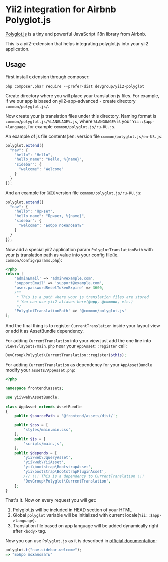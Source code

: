 Yii2 integration for Airbnb Polyglot.js
=======================================

[Polyglot.js](https://github.com/airbnb/polyglot.js) is a tiny and powerful JavaScript i18n library from Airbnb.

This is a yii2-extension that helps integrating polyglot.js into your yii2 application.

Usage
-----

First install extension through composer:

```
php composer.phar require --prefer-dist devgroup/yii2-polyglot
```

Create directory where you will place your translation js files. 
For example, if we our app is based on yii2-app-advanced - create directory `common/polyglot.js/`.

Now create your js translation files under this directory. 
Naming format is `common/polyglot.js/%LANGUAGE%.js`, where `%LANGUAGE%` is your `Yii::$app->language`, for example `common/polyglot.js/ru-RU.js`.

An example of js file contents(:en: version file `common/polyglot.js/en-US.js`:

```js
polyglot.extend({
  "nav": {
    "hello": "Hello",
    "hello_name": "Hello, %{name}",
    "sidebar": {
      "welcome": "Welcome"
    }
  }
});
```

And an example for :ru: version file `common/polyglot.js/ru-RU.js`:

```js
polyglot.extend({
  "nav": {
    "hello": "Привет",
    "hello_name": "Привет, %{name}",
    "sidebar": {
      "welcome": "Бобро пожаловать"
    }
  }
});
```

Now add a special yii2 application param `PolyglotTranslationPath` with your js translation path as value
into your config file(ie. `common/config/params.php`):

```php
<?php
return [
    'adminEmail' => 'admin@example.com',
    'supportEmail' => 'support@example.com',
    'user.passwordResetTokenExpire' => 3600,
    /**
     * This is a path where your js translation files are stored
     * You can use yii2 aliases here(@app, @common, etc.)
     */
    'PolyglotTranslationPath' => '@common/polyglot.js'
];
```

And the final thing is to register `CurrentTranslation` inside your layout view or add it as AssetBundle dependency.

For adding `CurrentTranslation` into your view just add the one line into 
`views/layouts/main.php` near your `AppAsset::register` call:

```php
DevGroup\Polyglot\CurrentTranslation::register($this);
```

For adding `CurrentTranslation` as dependency for your `AppAssetBundle` modify your `assets/AppAsset.php`:

```php
<?php

namespace frontend\assets;

use yii\web\AssetBundle;

class AppAsset extends AssetBundle
{
    public $sourcePath = '@frontend/assets/dist/';

    public $css = [
        'styles/main.min.css',
    ];
    public $js = [
        'scripts/main.js',
    ];
    public $depends = [
        'yii\web\JqueryAsset',
        'yii\web\YiiAsset',
        'yii\bootstrap\BootstrapAsset',
        'yii\bootstrap\BootstrapPluginAsset',
        /// !!! This is a dependency to CurrentTranslation !!!
        'DevGroup\Polyglot\CurrentTranslation',
    ];
}

```

That's it. Now on every request you will get:

1. Polyglot.js will be included in HEAD section of your HTML
2. Global `polyglot` variable will be initialized with current locale(`Yii::$app->language`).
3. Translation file based on app language will be added dynamically right after `<body>` tag.

Now you can use `Polyglot.js` as it is described in [official documentation](http://airbnb.io/polyglot.js/#translation):

```js
polyglot.t("nav.sidebar.welcome");
=> "Бобро пожаловать"
```